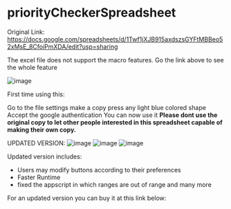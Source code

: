 # priorityCheckerSpreadsheet

Original Link: https://docs.google.com/spreadsheets/d/1Twf1jXJB915axdszsGYFtMBBeo52xMsE_8CfoiPmXDA/edit?usp=sharing

The excel file does not support the macro features. Go the link above to see the whole feature

![image](https://github.com/ChrisCayabyab/priorityCheckerSpreadsheet/assets/142383617/0eca330a-8dd7-444a-bd82-ed5600bbf146)

First time using this:

Go to the file settings
make a copy
press any light blue colored shape
Accept the google authentication
You can now use it
**Please dont use the original copy to let other people interested in this spreadsheet capable of making their own copy.**

UPDATED VERSION:
![image](https://github.com/ChrisCayabyab/Activity-Monitoring-sheet-with-macro-buttons/assets/142383617/254e7caa-7bea-4b7b-a8d1-04767e8545af)
![image](https://github.com/ChrisCayabyab/Activity-Monitoring-sheet-with-macro-buttons/assets/142383617/dd843406-24a5-42c4-8c8e-e5e1afe25873)
![image](https://github.com/ChrisCayabyab/Activity-Monitoring-sheet-with-macro-buttons/assets/142383617/9412e4b9-a91a-4944-bd7d-17bfaac6a105)

Updated version includes:
- Users may modify buttons according to their preferences
- Faster Runtime
- fixed the appscript in which ranges are out of range 
and many more

For an updated version you can buy it at this link below:

